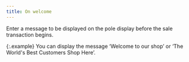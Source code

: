 ```yaml
---
title: On welcome
---
```



Enter a message to be displayed  on the pole display before the sale transaction begins.


{:.example}
You can display the message ‘Welcome to our shop’  or ‘The World's Best Customers Shop Here’.
